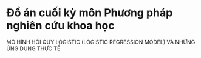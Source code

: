 # Đồ án cuối kỳ môn Phương pháp nghiên cứu khoa học
MÔ HÌNH HỒI QUY LOGISTIC (LOGISTIC REGRESSION MODEL) VÀ NHỮNG ỨNG DỤNG THỰC TẾ
